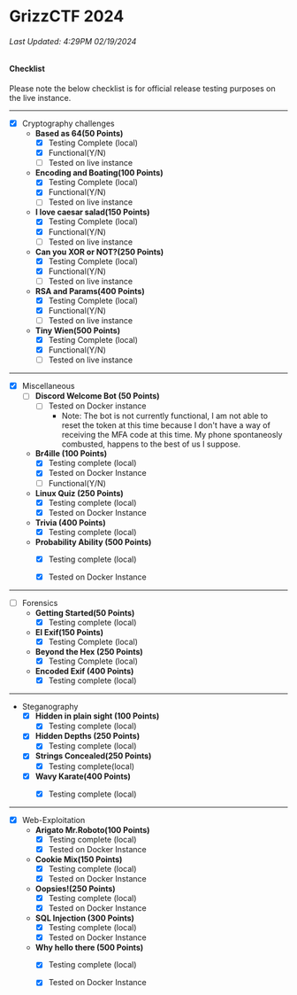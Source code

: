 # GrizzCTF 2024


###### Last Updated: 4:29PM 02/19/2024 

#### Checklist

Please note the below checklist is for official release testing purposes on the live instance.

---

- [x] Cryptography challenges
    - **Based as 64(50 Points)**
        - [x] Testing Complete (local)
        - [x] Functional(Y/N)
        - [ ] Tested on live instance
    - **Encoding and Boating(100 Points)**
        - [x] Testing Complete (local)
        - [x] Functional(Y/N)
        - [ ] Tested on live instance
    - **I love caesar salad(150 Points)**
        - [x] Testing Complete (local)
        - [x] Functional(Y/N)
        - [ ] Tested on live instance
    - **Can you XOR or NOT?(250 Points)**
        - [x] Testing Complete (local)
        - [x] Functional(Y/N)
        - [ ] Tested on live instance
    - **RSA and Params(400 Points)**
        - [x] Testing Complete (local)
        - [x] Functional(Y/N)
        - [ ] Tested on live instance
    - **Tiny Wien(500 Points)**
        - [x] Testing Complete (local)
        - [x] Functional(Y/N)
        - [ ] Tested on live instance

---

- [x] Miscellaneous
    - [ ] **Discord Welcome Bot (50 Points)**
        - [ ] Tested on Docker instance
          - Note: The bot is not currently functional, I am not able to reset the token at this time because I don't have a way of receiving the MFA code at this time. My phone spontaneosly combusted, happens to the best of us I suppose. 
    - **Br4ille (100 Points)**
        - [x] Testing complete (local)
        - [x] Tested on Docker Instance
        - [ ] Functional(Y/N)
    - **Linux Quiz (250 Points)**
        - [x] Testing complete (local)
        - [x] Tested on Docker Instance
    - **Trivia (400 Points)**
        - [x] Testing complete (local)
    - **Probability Ability (500 Points)**
        - [x] Testing complete (local)
        - [x] Tested on Docker Instance


---
    
- [ ] Forensics
    - **Getting Started(50 Points)**
        - [x] Testing complete (local)
    - **El Exif(150 Points)**
        - [x] Testing Complete (local)
    - **Beyond the Hex (250 Points)**
        - [x] Testing Complete (local)
    - **Encoded Exif (400 Points)**
        - [x] Testing complete (local) 
---

- Steganography
    - [x] **Hidden in plain sight (100 Points)**
        - [x] Testing complete (local)
    - [x] **Hidden Depths (250 Points)**
        - [x] Testing complete (local)
    - [x] **Strings Concealed(250 Points)**
        - [x] Testing complete(local) 
    - [x] **Wavy Karate(400 Points)**
        - [x] Testing complete (local)

    
---

- [x] Web-Exploitation
    - **Arigato Mr.Roboto(100 Points)**
        - [x] Testing complete (local)
        - [x] Tested on Docker Instance
    - **Cookie Mix(150 Points)**
        - [x] Testing complete (local)
        - [x] Tested on Docker Instance
    - **Oopsies!(250 Points)**
        - [x] Testing complete (local)
        - [x] Tested on Docker Instance
    - **SQL Injection (300 Points)**
        - [x] Testing complete (local)
        - [x] Tested on Docker Instance
    - **Why hello there (500 Points)**
        - [x] Testing complete (local)
        - [x] Tested on Docker Instance
    

